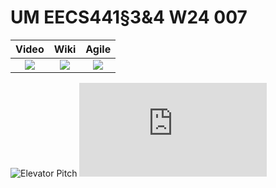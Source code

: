 # UM EECS441§3&4 W24 007

| Video  |  Wiki |  Agile |
|:-----:|:-----:|:--------:|
|[<img src="https://youtu.be/foQwZhJGjQo">][video]|[<img src="https://github.com/mperform/007/wiki">][wiki]|[<img src="https://trello.com/invite/b/Vv8SntdN/ATTI3f170d68a5d441668be068100a89786a1D63D4C5/007">][agile]|

![Elevator Pitch](<img width="1068" alt="Screenshot 2024-04-19 at 9 43 10 PM" src="https://github.com/mperform/007/assets/90877091/b72dcc69-9dbd-4cac-8980-5bb46e87ac17">)
![Team](https://raw.githubusercontent.com/mperform/007/blob/main/.github/images/team.pdf)

[video]: https://youtu.be/foQwZhJGjQo
[wiki]: https://github.com/mperform/007/wiki
[agile]: https://trello.com/invite/b/Vv8SntdN/ATTI3f170d68a5d441668be068100a89786a1D63D4C5/007


